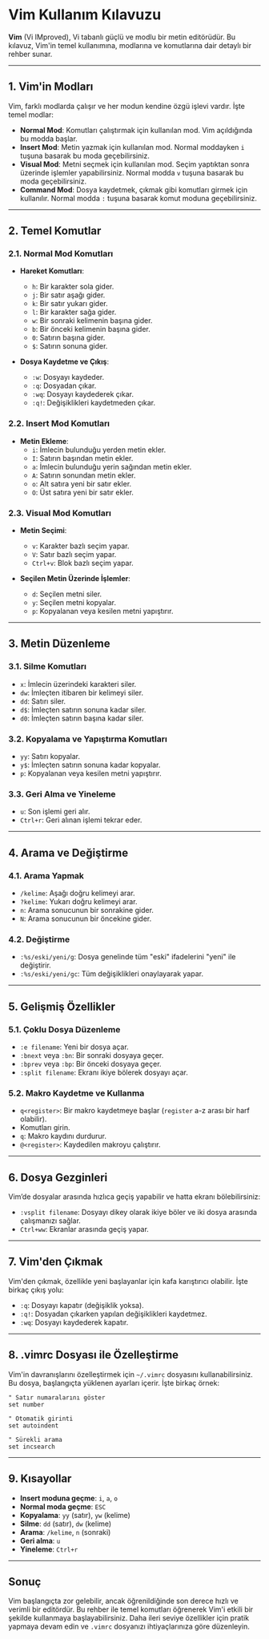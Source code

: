 # Vim Kullanım Kılavuzu

**Vim** (Vi IMproved), Vi tabanlı güçlü ve modlu bir metin editörüdür. Bu kılavuz, Vim'in temel kullanımına, modlarına ve komutlarına dair detaylı bir rehber sunar.

---

## 1. Vim'in Modları

Vim, farklı modlarda çalışır ve her modun kendine özgü işlevi vardır. İşte temel modlar:

- **Normal Mod**: Komutları çalıştırmak için kullanılan mod. Vim açıldığında bu modda başlar.
- **Insert Mod**: Metin yazmak için kullanılan mod. Normal moddayken `i` tuşuna basarak bu moda geçebilirsiniz.
- **Visual Mod**: Metni seçmek için kullanılan mod. Seçim yaptıktan sonra üzerinde işlemler yapabilirsiniz. Normal modda `v` tuşuna basarak bu moda geçebilirsiniz.
- **Command Mod**: Dosya kaydetmek, çıkmak gibi komutları girmek için kullanılır. Normal modda `:` tuşuna basarak komut moduna geçebilirsiniz.

---

## 2. Temel Komutlar

### 2.1. Normal Mod Komutları
- **Hareket Komutları**:
  - `h`: Bir karakter sola gider.
  - `j`: Bir satır aşağı gider.
  - `k`: Bir satır yukarı gider.
  - `l`: Bir karakter sağa gider.
  - `w`: Bir sonraki kelimenin başına gider.
  - `b`: Bir önceki kelimenin başına gider.
  - `0`: Satırın başına gider.
  - `$`: Satırın sonuna gider.

- **Dosya Kaydetme ve Çıkış**:
  - `:w`: Dosyayı kaydeder.
  - `:q`: Dosyadan çıkar.
  - `:wq`: Dosyayı kaydederek çıkar.
  - `:q!`: Değişiklikleri kaydetmeden çıkar.

### 2.2. Insert Mod Komutları
- **Metin Ekleme**:
  - `i`: İmlecin bulunduğu yerden metin ekler.
  - `I`: Satırın başından metin ekler.
  - `a`: İmlecin bulunduğu yerin sağından metin ekler.
  - `A`: Satırın sonundan metin ekler.
  - `o`: Alt satıra yeni bir satır ekler.
  - `O`: Üst satıra yeni bir satır ekler.

### 2.3. Visual Mod Komutları
- **Metin Seçimi**:
  - `v`: Karakter bazlı seçim yapar.
  - `V`: Satır bazlı seçim yapar.
  - `Ctrl+v`: Blok bazlı seçim yapar.

- **Seçilen Metin Üzerinde İşlemler**:
  - `d`: Seçilen metni siler.
  - `y`: Seçilen metni kopyalar.
  - `p`: Kopyalanan veya kesilen metni yapıştırır.

---

## 3. Metin Düzenleme

### 3.1. Silme Komutları
- `x`: İmlecin üzerindeki karakteri siler.
- `dw`: İmleçten itibaren bir kelimeyi siler.
- `dd`: Satırı siler.
- `d$`: İmleçten satırın sonuna kadar siler.
- `d0`: İmleçten satırın başına kadar siler.

### 3.2. Kopyalama ve Yapıştırma Komutları
- `yy`: Satırı kopyalar.
- `y$`: İmleçten satırın sonuna kadar kopyalar.
- `p`: Kopyalanan veya kesilen metni yapıştırır.

### 3.3. Geri Alma ve Yineleme
- `u`: Son işlemi geri alır.
- `Ctrl+r`: Geri alınan işlemi tekrar eder.

---

## 4. Arama ve Değiştirme

### 4.1. Arama Yapmak
- `/kelime`: Aşağı doğru kelimeyi arar.
- `?kelime`: Yukarı doğru kelimeyi arar.
- `n`: Arama sonucunun bir sonrakine gider.
- `N`: Arama sonucunun bir öncekine gider.

### 4.2. Değiştirme
- `:%s/eski/yeni/g`: Dosya genelinde tüm "eski" ifadelerini "yeni" ile değiştirir.
- `:%s/eski/yeni/gc`: Tüm değişiklikleri onaylayarak yapar.

---

## 5. Gelişmiş Özellikler

### 5.1. Çoklu Dosya Düzenleme
- `:e filename`: Yeni bir dosya açar.
- `:bnext` veya `:bn`: Bir sonraki dosyaya geçer.
- `:bprev` veya `:bp`: Bir önceki dosyaya geçer.
- `:split filename`: Ekranı ikiye bölerek dosyayı açar.

### 5.2. Makro Kaydetme ve Kullanma
- `q<register>`: Bir makro kaydetmeye başlar (`register` a-z arası bir harf olabilir).
- Komutları girin.
- `q`: Makro kaydını durdurur.
- `@<register>`: Kaydedilen makroyu çalıştırır.

---

## 6. Dosya Gezginleri

Vim’de dosyalar arasında hızlıca geçiş yapabilir ve hatta ekranı bölebilirsiniz:
- `:vsplit filename`: Dosyayı dikey olarak ikiye böler ve iki dosya arasında çalışmanızı sağlar.
- `Ctrl+ww`: Ekranlar arasında geçiş yapar.

---

## 7. Vim'den Çıkmak

Vim'den çıkmak, özellikle yeni başlayanlar için kafa karıştırıcı olabilir. İşte birkaç çıkış yolu:
- `:q`: Dosyayı kapatır (değişiklik yoksa).
- `:q!`: Dosyadan çıkarken yapılan değişiklikleri kaydetmez.
- `:wq`: Dosyayı kaydederek kapatır.

---

## 8. .vimrc Dosyası ile Özelleştirme

Vim'in davranışlarını özelleştirmek için `~/.vimrc` dosyasını kullanabilirsiniz. Bu dosya, başlangıçta yüklenen ayarları içerir. İşte birkaç örnek:

```vim
" Satır numaralarını göster
set number

" Otomatik girinti
set autoindent

" Sürekli arama
set incsearch
```

---

## 9. Kısayollar

- **Insert moduna geçme**: `i`, `a`, `o`
- **Normal moda geçme**: `ESC`
- **Kopyalama**: `yy` (satır), `yw` (kelime)
- **Silme**: `dd` (satır), `dw` (kelime)
- **Arama**: `/kelime`, `n` (sonraki)
- **Geri alma**: `u`
- **Yineleme**: `Ctrl+r`

---

## Sonuç

Vim başlangıçta zor gelebilir, ancak öğrenildiğinde son derece hızlı ve verimli bir editördür. Bu rehber ile temel komutları öğrenerek Vim'i etkili bir şekilde kullanmaya başlayabilirsiniz. Daha ileri seviye özellikler için pratik yapmaya devam edin ve `.vimrc` dosyanızı ihtiyaçlarınıza göre düzenleyin.

```
